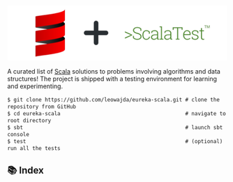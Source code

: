 ![banner](./docs/banner.png "banner")

A curated list of [Scala](https://scala-lang.org/) solutions to problems involving algorithms and data structures! The project is shipped with a testing environment for learning and experimenting.

```shell
$ git clone https://github.com/leowajda/eureka-scala.git # clone the repository from GitHub
$ cd eureka-scala                                        # navigate to root directory
$ sbt                                                    # launch sbt console
$ test                                                   # (optional) run all the tests
```

## :books: Index

